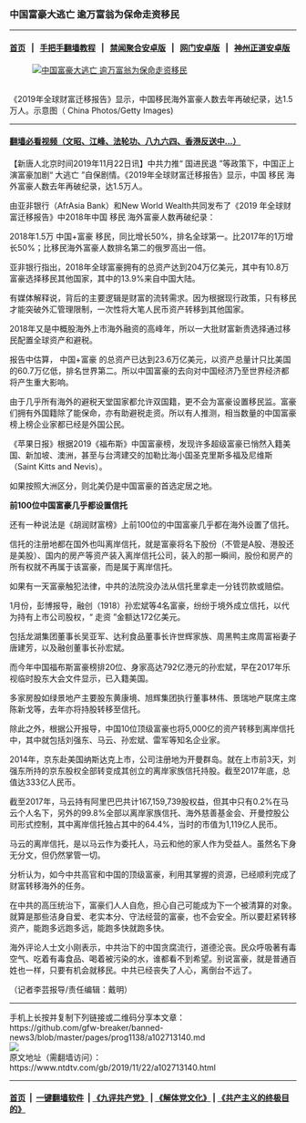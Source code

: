 ### 中国富豪大逃亡 逾万富翁为保命走资移民
------------------------

#### [首页](https://github.com/gfw-breaker/banned-news3/blob/master/README.md) &nbsp;&nbsp;|&nbsp;&nbsp; [手把手翻墙教程](https://github.com/gfw-breaker/guides/wiki) &nbsp;&nbsp;|&nbsp;&nbsp; [禁闻聚合安卓版](https://github.com/gfw-breaker/bn-android) &nbsp;&nbsp;|&nbsp;&nbsp; [网门安卓版](https://github.com/oGate2/oGate) &nbsp;&nbsp;|&nbsp;&nbsp; [神州正道安卓版](https://github.com/SzzdOgate/update) 



<div><div class="featured_image">
 <a href="https://i.ntdtv.com/assets/uploads/2019/11/GettyImages-77106518-1.jpg" target="_blank">
  <figure>
   <img alt="中国富豪大逃亡 逾万富翁为保命走资移民" src="https://i.ntdtv.com/assets/uploads/2019/11/GettyImages-77106518-1-800x450.jpg"/>
  </figure><br/>
 </a>
 <span class="caption">
  《2019年全球财富迁移报告》显示，中国移民海外富豪人数去年再破纪录，达1.5万人。示意图（ China Photos/Getty Images)
 </span>
</div>
</div><hr/>

#### [翻墙必看视频（文昭、江峰、法轮功、八九六四、香港反送中...）](https://github.com/gfw-breaker/banned-news3/blob/master/pages/links.md)

<div><div class="post_content" itemprop="articleBody">
 <p>
  【新唐人北京时间2019年11月22日讯】中共力推“
  <ok href="https://www.ntdtv.com/gb/国进民退.htm">
   国进民退
  </ok>
  ”等政策下，中国正上演富豪加剧“
  <ok href="https://www.ntdtv.com/gb/大逃亡.htm">
   大逃亡
  </ok>
  ”自保剧情。《2019年全球财富迁移报告》显示，中国
  <ok href="https://www.ntdtv.com/gb/移民.htm">
   移民
  </ok>
  海外富豪人数去年再破纪录，达1.5万人。
 </p>
 <p>
  由亚非银行（AfrAsia Bank）和New World Wealth共同发布了《2019 年全球财富迁移报告》中2018年中国
  <ok href="https://www.ntdtv.com/gb/移民.htm">
   移民
  </ok>
  海外富豪人数再破纪录：
 </p>
 <p>
  2018年1.5万
  <ok href="https://www.ntdtv.com/gb/中国富豪.htm">
   中国+富豪
  </ok>
  移民，同比增长50%，排名全球第一。比2017年的1万增长50%；比移民海外富豪人数排名第二的俄罗高出一倍。
 </p>
 <p>
  亚非银行指出，2018年全球富豪拥有的总资产达到204万亿美元，其中有10.8万富豪选择移民其他国家，其中的13.9%来自中国大陆。
 </p>
 <p>
  有媒体解释说，背后的主要逻辑是财富的流转需求。因为根据现行政策，只有移民才能突破外汇管理限制，一次性将大笔人民币资产转移到其他国家。
 </p>
 <p>
  2018年又是中概股海外上市海外融资的高峰年，所以一大批财富新贵选择通过移民配置全球资产和避税。
 </p>
 <p>
  报告中估算，
  <ok href="https://www.ntdtv.com/gb/中国富豪.htm">
   中国+富豪
  </ok>
  的总资产已达到23.6万亿美元，以资产总量计只比美国的60.7万亿低，排名世界第二。所以中国富豪的去向对中国经济乃至世界经济都将产生重大影响。
 </p>
 <p>
  由于几乎所有海外的避税天堂国家都允许双国籍，更不会为富豪设置移民监。富豪们拥有外国籍除了能保命，亦有助避税走资。所以有人推测，相当数量的中国富豪榜上榜企业家都已经是外国公民。
 </p>
 <p>
  《苹果日报》根据2019《福布斯》中国富豪榜，发现许多超级富豪已悄然入籍美国、新加坡、澳洲，甚至与台湾建交的加勒比海小国圣克里斯多福及尼维斯（Saint Kitts and Nevis）。
 </p>
 <p>
  如果按照大洲区分，则北美仍是中国富豪的首选定居之地。
 </p>
 <p>
  <strong>
   前100位中国富豪几乎都设置信托
  </strong>
 </p>
 <p>
  还有一种说法是《胡润财富榜》上前100位的中国富豪几乎都在海外设置了信托。
 </p>
 <p>
  信托的注册地都在国外也叫离岸信托，就是富豪将名下股份（不管是A股、港股还是美股）、国内的房产等资产装入离岸信托公司，装入的那一瞬间，股份和房产的所有权就不再属于该富豪，而是属于离岸信托。
 </p>
 <p>
  如果有一天富豪触犯法律，中共的法院没办法从信托里拿走一分钱罚款或赔偿。
 </p>
 <p>
  1月份，彭博报导，融创（1918）孙宏斌等4名富豪，纷纷于境外成立信托，以代为持有上市公司股权，“
  <ok href="https://www.ntdtv.com/gb/走资.htm">
   走资
  </ok>
  ”金额达172亿美元。
 </p>
 <p>
  包括龙湖集团董事长吴亚军、达利食品董事长许世辉家族、周黑鸭主席周富裕妻子唐建芳，以及融创董事长孙宏斌。
 </p>
 <p>
  而今年中国福布斯富豪榜排20位、身家高达792亿港元的孙宏斌，早在2017年乐视临时股东大会文件显示，已入籍美国。
 </p>
 <p>
  多家房股如绿景地产主要股东黄康境、旭辉集团执行董事林伟、景瑞地产联席主席陈新戈等，去年亦将持股转移至信托。
 </p>
 <p>
  除此之外，根据公开报导，中国10位顶级富豪也将5,000亿的资产转移到离岸信托中，其中就包括刘强东、马云、孙宏斌、雷军等知名企业家。
 </p>
 <p>
  2014年，京东赴美国纳斯达克上市，公司注册地为开曼群岛。就在上市前3天，刘强东所持的京东股权全部转变成其创立的离岸家族信托持股。截至2017年底，总值达333亿人民币。
 </p>
 <p>
  截至2017年，马云持有阿里巴巴共计167,159,739股权益，但其中只有0.2%在马云个人名下，另外的99.8%全部以离岸家族信托、海外慈善基金会、开曼控股公司形式控制，其中离岸信托独占其中的64.4%，当时的市值为1,119亿人民币。
 </p>
 <p>
  马云的离岸信托，是以马云作为委托人，马云和他的家人作为受益人。虽然名下身无分文，但仍然掌管一切。
 </p>
 <p>
  分析认为，如今中共高官和中国的顶级富豪，利用其掌握的资源，已经顺利完成了财富转移海外的任务。
 </p>
 <p>
  在中共的高压统治下，富豪们人人自危，担心自己可能成为下一个被清算的对象。就算是那些洁身自爱、老实本分、守法经营的富豪，也不会安全。所以要赶紧转移资产，能跑多远跑多远，能跑多快就跑多快。
 </p>
 <p>
  海外评论人士文小刚表示，中共治下的中国贪腐流行，道德沦丧。民众呼吸著有毒空气、吃着有毒食品、喝着被污染的水，谁都看不到希望。别说富豪，就是普通百姓也一样，只要有机会就移民。中共已经丧失了人心，离倒台不远了。
 </p>
 <p>
  （记者李芸报导/责任编辑：戴明）
 </p>
 <div class="single_ad">
 </div>
</div>
</div>
<hr/>
手机上长按并复制下列链接或二维码分享本文章：<br/>
https://github.com/gfw-breaker/banned-news3/blob/master/pages/prog1138/a102713140.md <br/>
<a href='https://github.com/gfw-breaker/banned-news3/blob/master/pages/prog1138/a102713140.md'><img src='https://github.com/gfw-breaker/banned-news3/blob/master/pages/prog1138/a102713140.md.png'/></a> <br/>
原文地址（需翻墙访问）：https://www.ntdtv.com/gb/2019/11/22/a102713140.html


------------------------
#### [首页](https://github.com/gfw-breaker/banned-news3/blob/master/README.md) &nbsp;|&nbsp; [一键翻墙软件](https://github.com/gfw-breaker/nogfw/blob/master/README.md) &nbsp;| [《九评共产党》](https://github.com/gfw-breaker/9ping.md/blob/master/README.md#九评之一评共产党是什么) | [《解体党文化》](https://github.com/gfw-breaker/jtdwh.md/blob/master/README.md) | [《共产主义的终极目的》](https://github.com/gfw-breaker/gczydzjmd.md/blob/master/README.md)


<img src='http://gfw-breaker.win/banned-news3/pages/prog1138/a102713140.md' width='0px' height='0px'/>
